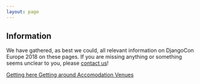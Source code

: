 ```yaml
---
layout: page
---
```


## Information

We have gathered, as best we could, all relevant information on DjangoCon
Europe 2018 on these pages. If you are missing anything or something seems
unclear to you, please [contact us](/contact)!

<div class="information-buttons">
  <a class="information" href="/info/travelling">
    Getting here
  </a>
  <a class="information" href="/info/heidelberg">
    Getting around
  </a>
  <a class="information" href="/info/accomodation">
    Accomodation
  </a>
  <a class="information" href="/info/venues">
    Venues
  </a>
</div>

